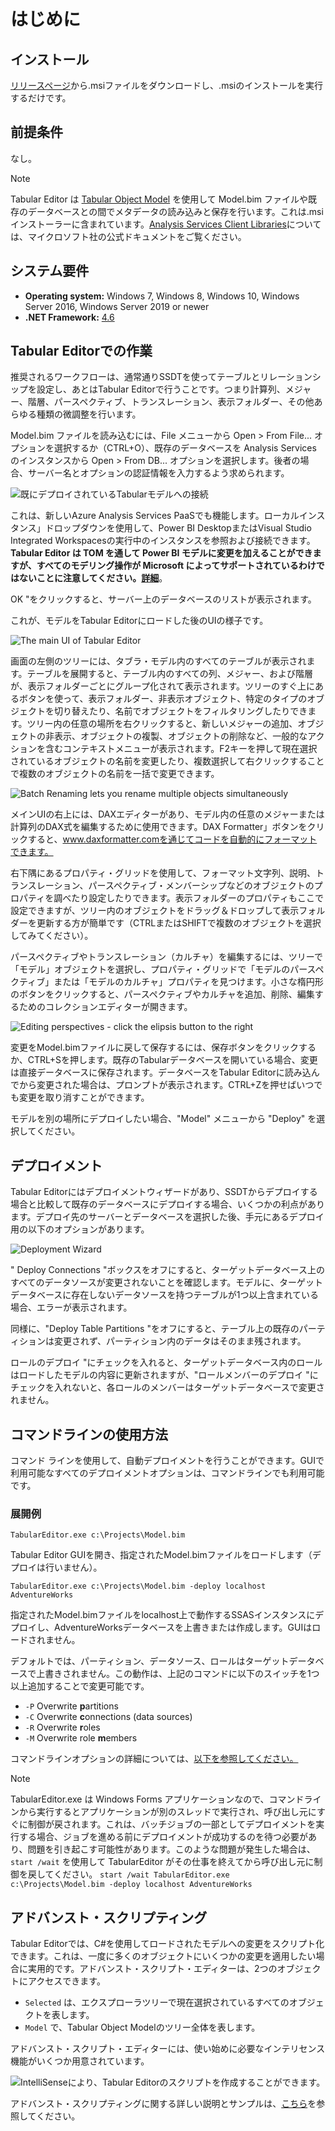 ﻿# はじめに

## インストール

[リリースページ](https://github.com/otykier/TabularEditor/releases/latest)から.msiファイルをダウンロードし、.msiのインストールを実行するだけです。

## 前提条件

なし。

> [!NOTE]
> Tabular Editor は [Tabular Object Model](https://docs.microsoft.com/en-us/analysis-services/tom/introduction-to-the-tabular-object-model-tom-in-analysis-services-amo?view=asallproducts-allversions) を使用して Model.bim ファイルや既存のデータベースとの間でメタデータの読み込みと保存を行います。これは.msiインストーラーに含まれています。[Analysis Services Client Libraries](https://docs.microsoft.com/en-us/azure/analysis-services/analysis-services-data-providers)については、マイクロソフト社の公式ドキュメントをご覧ください。

## システム要件

- **Operating system:** Windows 7, Windows 8, Windows 10, Windows Server 2016, Windows Server 2019 or newer
- **.NET Framework:** [4.6](https://dotnet.microsoft.com/download/dotnet-framework)

## Tabular Editorでの作業

推奨されるワークフローは、通常通りSSDTを使ってテーブルとリレーションシップを設定し、あとはTabular Editorで行うことです。つまり計算列、メジャー、階層、パースペクティブ、トランスレーション、表示フォルダー、その他あらゆる種類の微調整を行います。

Model.bim ファイルを読み込むには、File メニューから Open > From File... オプションを選択するか（CTRL+O）、既存のデータベースを Analysis Services のインスタンスから Open > From DB... オプションを選択します。後者の場合、サーバー名とオプションの認証情報を入力するよう求められます。

![既にデプロイされているTabularモデルへの接続](https://raw.githubusercontent.com/otykier/TabularEditor/master/Documentation/Connect.png)

これは、新しいAzure Analysis Services PaaSでも機能します。ローカルインスタンス」ドロップダウンを使用して、Power BI DesktopまたはVisual Studio Integrated Workspacesの実行中のインスタンスを参照および接続できます。**Tabular Editor は TOM を通して Power BI モデルに変更を加えることができますが、すべてのモデリング操作が Microsoft によってサポートされているわけではないことに注意してください。[詳細](/Power-BI-Desktop-Integration)**。

OK "をクリックすると、サーバー上のデータベースのリストが表示されます。

これが、モデルをTabular Editorにロードした後のUIの様子です。

![The main UI of Tabular Editor](https://raw.githubusercontent.com/otykier/TabularEditor/master/Documentation/Main%20UI.png)

画面の左側のツリーには、タブラ・モデル内のすべてのテーブルが表示されます。テーブルを展開すると、テーブル内のすべての列、メジャー、および階層が、表示フォルダーごとにグループ化されて表示されます。ツリーのすぐ上にあるボタンを使って、表示フォルダー、非表示オブジェクト、特定のタイプのオブジェクトを切り替えたり、名前でオブジェクトをフィルタリングしたりできます。ツリー内の任意の場所を右クリックすると、新しいメジャーの追加、オブジェクトの非表示、オブジェクトの複製、オブジェクトの削除など、一般的なアクションを含むコンテキストメニューが表示されます。F2キーを押して現在選択されているオブジェクトの名前を変更したり、複数選択して右クリックすることで複数のオブジェクトの名前を一括で変更できます。

![Batch Renaming lets you rename multiple objects simultaneously](https://raw.githubusercontent.com/otykier/TabularEditor/master/Documentation/BatchRename.png)

メインUIの右上には、DAXエディターがあり、モデル内の任意のメジャーまたは計算列のDAX式を編集するために使用できます。DAX Formatter」ボタンをクリックすると、www.daxformatter.comを通じてコードを自動的にフォーマットできます。

右下隅にあるプロパティ・グリッドを使用して、フォーマット文字列、説明、トランスレーション、パースペクティブ・メンバーシップなどのオブジェクトのプロパティを調べたり設定したりできます。表示フォルダーのプロパティもここで設定できますが、ツリー内のオブジェクトをドラッグ＆ドロップして表示フォルダーを更新する方が簡単です（CTRLまたはSHIFTで複数のオブジェクトを選択してみてください）。

パースペクティブやトランスレーション（カルチャ）を編集するには、ツリーで「モデル」オブジェクトを選択し、プロパティ・グリッドで「モデルのパースペクティブ」または「モデルのカルチャ」プロパティを見つけます。小さな楕円形のボタンをクリックすると、パースペクティブやカルチャを追加、削除、編集するためのコレクションエディターが開きます。

![Editing perspectives - click the elipsis button to the right](https://raw.githubusercontent.com/otykier/TabularEditor/master/Documentation/Edit%20Perspectives.png)

変更をModel.bimファイルに戻して保存するには、保存ボタンをクリックするか、CTRL+Sを押します。既存のTabularデータベースを開いている場合、変更は直接データベースに保存されます。データベースをTabular Editorに読み込んでから変更された場合は、プロンプトが表示されます。CTRL+Zを押せばいつでも変更を取り消すことができます。

モデルを別の場所にデプロイしたい場合、"Model" メニューから "Deploy" を選択してください。

## デプロイメント

Tabular Editorにはデプロイメントウィザードがあり、SSDTからデプロイする場合と比較して既存のデータベースにデプロイする場合、いくつかの利点があります。デプロイ先のサーバーとデータベースを選択した後、手元にあるデプロイ用の以下のオプションがあります。

![Deployment Wizard](https://raw.githubusercontent.com/otykier/TabularEditor/master/Documentation/Deployment.png)

" Deploy Connections "ボックスをオフにすると、ターゲットデータベース上のすべてのデータソースが変更されないことを確認します。モデルに、ターゲットデータベースに存在しないデータソースを持つテーブルが1つ以上含まれている場合、エラーが表示されます。

同様に、"Deploy Table Partitions "をオフにすると、テーブル上の既存のパーティションは変更されず、パーティション内のデータはそのまま残されます。

ロールのデプロイ "にチェックを入れると、ターゲットデータベース内のロールはロードしたモデルの内容に更新されますが、"ロールメンバーのデプロイ "にチェックを入れないと、各ロールのメンバーはターゲットデータベースで変更されません。

## コマンドラインの使用方法

コマンド ラインを使用して、自動デプロイメントを行うことができます。GUIで利用可能なすべてのデプロイメントオプションは、コマンドラインでも利用可能です。

### 展開例

`TabularEditor.exe c:\Projects\Model.bim`

Tabular Editor GUIを開き、指定されたModel.bimファイルをロードします（デプロイは行いません）。

`TabularEditor.exe c:\Projects\Model.bim -deploy localhost AdventureWorks`

指定されたModel.bimファイルをlocalhost上で動作するSSASインスタンスにデプロイし、AdventureWorksデータベースを上書きまたは作成します。GUIはロードされません。

デフォルトでは、パーティション、データソース、ロールはターゲットデータベースで上書きされません。この動作は、上記のコマンドに以下のスイッチを1つ以上追加することで変更可能です。

* `-P` Overwrite **p**artitions
* `-C` Overwrite **c**onnections (data sources)
* `-R` Overwrite **r**oles
* `-M` Overwrite role **m**embers

コマンドラインオプションの詳細については、[以下を参照してください。](/Command-line-Options)

> [!NOTE]
> TabularEditor.exe は Windows Forms アプリケーションなので、コマンドラインから実行するとアプリケーションが別のスレッドで実行され、呼び出し元にすぐに制御が戻されます。これは、バッチジョブの一部としてデプロイメントを実行する場合、ジョブを進める前にデプロイメントが成功するのを待つ必要があり、問題を引き起こす可能性があります。このような問題が発生した場合は、`start /wait` を使用して TabularEditor がその仕事を終えてから呼び出し元に制御を戻してください。
> `start /wait TabularEditor.exe c:\Projects\Model.bim -deploy localhost AdventureWorks`

## アドバンスト・スクリプティング

Tabular Editorでは、C#を使用してロードされたモデルへの変更をスクリプト化できます。これは、一度に多くのオブジェクトにいくつかの変更を適用したい場合に実用的です。アドバンスト・スクリプト・エディターは、2つのオブジェクトにアクセスできます。

- `Selected` は、エクスプローラツリーで現在選択されているすべてのオブジェクトを表します。
- `Model` で、Tabular Object Modelのツリー全体を表します。

アドバンスト・スクリプト・エディターには、使い始めに必要なインテリセンス機能がいくつか用意されています。

![IntelliSenseにより、Tabular Editorのスクリプトを作成することができます。](https://raw.githubusercontent.com/otykier/TabularEditor/master/Documentation/AdvancedEditor%20intellisense.png)

アドバンスト・スクリプティングに関する詳しい説明とサンプルは、[こちら](/Advanced-Scripting)を参照してください。

